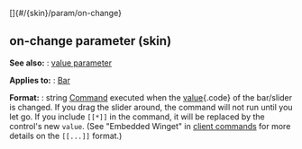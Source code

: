 []{#/{skin}/param/on-change}
  ## on-change parameter (skin)
  **See also:**
  :   [value parameter](ref/%7Bskin%7D/param/value)
  <!-- -->
  **Applies to:**
  :   [Bar](ref/%7Bskin%7D/control/bar)
  <!-- -->
  **Format:**
  :   string
  [Command](ref/%7Bskin%7D/commands) executed when the
  [value](ref/%7Bskin%7D/param/value){.code} of the bar/slider is changed.
  If you drag the slider around, the command will not run until you let
  go.
  If you include `[[*]]` in the command, it will be replaced by the
  control\'s new `value`. (See \"Embedded Winget\" in [client
  commands](ref/%7Bskin%7D/commands) for more details on the `[[...]]`
  format.)